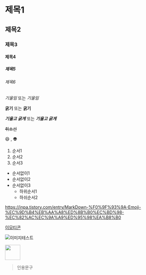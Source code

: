 # 제목1
## 제목2
### 제목3
#### 제목4
##### 제목5
###### 제목6 

*기울임* 또는 _기울임_

**굵기** 또는 __굵기__

***기울고 굵게*** 또는 ___기울고 굵게___

~~취소선~~

:smile: , :alien:


1. 순서1 
2. 순서2
3. 순서3

+ 순서없이1
+ 순서없이2
+ 순서없이3 
    + 하위순서1
    + 하쉬순서2

<https://inpa.tistory.com/entry/MarkDown-%F0%9F%93%9A-Emoji-%EC%9D%B4%EB%AA%A8%ED%8B%B0%EC%BD%98-%EC%82%AC%EC%9A%A9%ED%95%98%EA%B8%B0>

[이모티콘](https://inpa.tistory.com/entry/MarkDown-%F0%9F%93%9A-Emoji-%EC%9D%B4%EB%AA%A8%ED%8B%B0%EC%BD%98-%EC%82%AC%EC%9A%A9%ED%95%98%EA%B8%B0)

![이미지테스트](https://ftp.mariang7.jpg3.kr/snapskin/main_banner/68b7f7f0e0334_171024_6429.jpg)

<img src="https://ftp.mariang7.jpg3.kr/snapskin/main_banner/68b7f7f0e0334_171024_6429.jpg" width="50" height="50">

> 인용문구